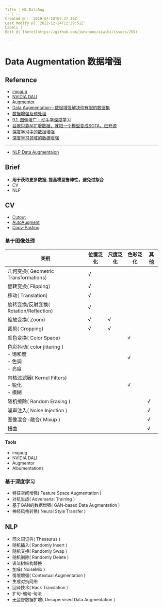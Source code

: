 ```yaml
---
Title | ML DataAug
-- | --
Created @ | `2019-04-10T07:37:36Z`
Last Modify @| `2022-12-24T12:29:51Z`
Labels | ``
Edit @| [here](https://github.com/junxnone/aiwiki/issues/255)

---
```

# Data Augmentation 数据增强
## Reference

- [imgaug](https://github.com/aleju/imgaug)
- [NVIDIA DALI](https://docs.nvidia.com/deeplearning/sdk/dali-developer-guide/docs/quickstart.html)
- [Augmentor](https://augmentor.readthedocs.io/en/master/)
- [Data Augmentation--数据增强解决你有限的数据集](https://blog.csdn.net/u010801994/article/details/81914716) 
- [数据增强及预处理](https://blog.csdn.net/mzpmzk/article/details/80039481)
- [9.1. 图像增广 - 动手学深度学习](https://zh.d2l.ai/chapter_computer-vision/image-augmentation.html)
- [谷歌只靠AI扩增数据，就把一个模型变成SOTA，已开源](https://www.jiqizhixin.com/articles/2019-06-28-3)
- [深度学习中的数据增强](https://blog.csdn.net/qq_29462849/article/details/83241797)
- [深度学习领域的数据增强](https://www.jiqizhixin.com/articles/2019-12-04-10)

---
- [NLP Data Augmentaion](https://github.com/quincyliang/nlp-data-augmentation)

## Brief

-  **用于获取更多数据, 提高模型鲁棒性，避免过拟合**
- CV
- NLP

## CV 
- [Cutout](/Data_Augmentation_Cutout)
- [AutoAugment](/AutoAugment)
- [Copy-Pasting](/Copy_Pasting)


### 基于图像处理

类别 | 位置泛化 | 尺度泛化 | 色彩泛化 | 其他
-- | -- | -- | -- | --
几何变换( Geometric Transformations) | √ | 
翻转变换( Flipping) | √ | 
移动( Translation) |  √ | 
旋转变换/反射变换( Rotation/Reflection) |  √ | 
缩放变换( Zoom) |  √ |  √ | 
裁剪( Cropping) |  √ |  √ | 
颜色变换( Color Space) | | | √ | 
色彩抖动( color jittering )<br>- 饱和度<br>- ⾊调<br>- 亮度 | | |  √ | 
内核过滤器( Kernel Filters) <br>- 锐化<br>- 模糊 | | |  √ | 
随机擦除( Random Erasing ) | | | |  √
噪声注入( Noise Injection ) | | | |  √
图像混合-融合( Mixup ) | | | |  √
扭曲 |  | | |  √

#### Tools
- imgaug
- NVIDIA DALI
- Augmentor
- Albumentations

### 基于深度学习

- 特征空间增强( Feature Space Augmentation )
- 对抗生成( Adversarial Training )
- 基于GAN的数据增强( GAN-based Data Augmentation )
- 神经风格转换( Neural Style Transfer )


## NLP

- 同义词词典( Thesaurus )
- 随机插入( Randomly Insert )
- 随机交换( Randomly Swap )
- 随机删除( Randomly Delete )
- 语法树结构替换
- 加噪( NoiseMix )
- 情境增强( Contextual Augmentation )
- 生成对抗网络
- 回译技术( Back Translation )
- 扩句-缩句-句法
- 无监督数据扩增( Unsupervised Data Augmentation )

